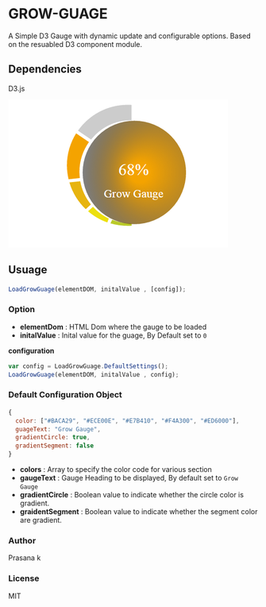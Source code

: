 # GROW-GUAGE
A Simple D3 Gauge with dynamic update and configurable options. Based on the resuabled D3 component module.

## Dependencies
D3.js

![Grow Gauge](https://github.com/prasanaworld/GROW-GUAGE/blob/master/GrowGauge.png)

## Usuage 
``` javascript
LoadGrowGuage(elementDOM, initalValue , [config]);
````

### Option
  - **elementDom** : HTML Dom where the gauge to be loaded 
  - **initalValue** : Inital value for the guage, By Default set to `0`

**configuration**
``` javascript
var config = LoadGrowGuage.DefaultSettings();
LoadGrowGuage(elementDOM, initalValue , config);
``` 

### Default Configuration Object
``` javascript
{
  color: ["#BACA29", "#ECE00E", "#E7B410", "#F4A300", "#ED6000"],
  guageText: "Grow Gauge",
  gradientCircle: true,
  gradientSegment: false
}
```
  - **colors**          :   Array to specify the color code for various section
  - **gaugeText**       :   Gauge Heading to be displayed, By default set to `Grow Gauge`
  - **gradientCircle**  :   Boolean value to indicate whether the circle color is gradient.
  - **graidentSegment** :   Boolean value to indicate whether the segment color are gradient.
  
### Author
Prasana k

### License
MIT 
  

    

